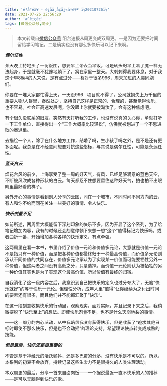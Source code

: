 ```yaml
---
title: 'é³å°éæ¥ - é¿åä¸åçå¿«ä¹è®º ï¼20210726ï¼'
date: 2021-07-26 22:56:20
author: 'æ´è±çè±'
tags: [微信公众号,同步]
---
```


> 本文转载自[微信公众号](http://mp.weixin.qq.com/s?__biz=MzU2NTQ2MzA4OQ==&mid=100000694&idx=1&sn=57fff3b10203ff2d0e7166870edd2006&chksm=7cba12e84bcd9bfe7ef5697eda7d3d8ed6bac27a746ec7526d4e2096c2012e9ddc4858b920dd#rd)
阳台速报从周更变成双周更。一是因为还要把时间留给学习笔记，二是确实也没有那么多快乐可以记下来啊。

***偶尔任性***

某天晚上特地买了一份饭团，想要早上带去当早饭。可是转头的早上着了魔一样无法起身，于是就毫不犹豫地躺下了，窝在家里一整天。大剌剌得我要休息，对于我这个早8晚4的人来说，是有点过分——相对于很多996，周末加班的人类同胞们。

你要在一堆大家都忙得上天，一天没996，项目就不得了，公司就损失上万千里的重要人物/人群里，泰然处之，坚持自己这样是正常的、合理的，甚至觉得快乐，也不容易。社会正高速发展呢，你没跟上你就要被淘汰了，会有这种焦虑吧。

有个很久没联系的旧友，突然有天打听我的工作，也没有说真的关心你，单就打听一下工作单位，直接得出一个“工作大概率比较轻松”，仿佛就被划进了一个不思进取的赛道里。

去描绘一个人，除了在什么地方工作，结婚了吗，生小孩了吗之外，是不是还有更多面呢。我总是在不经意间想要对抗这些指标，与其说是偶尔任性，可能是永远任性。

***蓝天白云***

烟花台风的前夕，上海享受了整一周的好天气，有风，已经足够满意的蓝色天空，不断被风吹成各种形状的白云。每天都忍不住想要留住这种好天气，拍也拍不出眼睛里最好看的样子。

另外开心的事情是看到别人分享的云图，同在一个城市，不同时间不同方向的云，有人和你不约而同在关注一些美好的事情，令人快乐。

***快乐剂量不足***

如前所述，两周里大概能留下深刻印象的快乐不多。因为开启了这个系列，为了给笔记增加内容，我有的时候还会刻意停顿下来想一想“这个”值得标记为快乐吗，或者曲折一番，开始增加各种各样的快乐定义，有点牵强。

这两周里在看一本书，书里介绍了价值一元论和价值多元论，大意就是价值一元论不是指只有一种价值，而是把各种价值都最终归于一种最高价值，而价值多元论则承认不同价值的共同存在，价值多元论承认为了实现某一价值而可能要牺牲另外一种价值，但这两者之间没有高低之分，只是选择。而价值一元论则认为被牺牲的另一种价值其实也是为了实现这个最高价值，所以价值有最终的归宿。

自我消化了这一段内容之后，我意识到自己把快乐的定义也过分夸大了，无脑“快乐就好”约等于快乐一元论。但理性分析，成年人里“值得”让你继续为之付出时间的要素还有很多，而且他们并不能都汇聚于“快乐“。

在这一段刻意收集快乐的行动里，观察现实，面对实际，并且记录下来之后，我稍微摆脱了“快乐至上”的想法。即使快乐剂量不足，也不是什么天崩地裂的事情。

——这一部分的内心活动，从中我确信我没有获得快乐，但是收获了“追求其他目标时即使不那么快乐，但是也不会动摇“的理论支持。希望理论快点转变成成熟的技能。

***但是最后，快乐还是很重要的***

不管是基于神经元的活跃颤抖，还是多巴胺的分泌，没有快乐是不可以的。所以，本系列的初衷不会放弃，持续记录这些生命力不是很持久的人类生理活动。

本双周更的最后，分享一首来自卤肉饭——一个据说最近一直不快乐的人的推荐——是可以无脑得到快乐的歌。